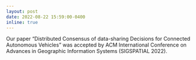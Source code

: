 ```yaml
---
layout: post
date: 2022-08-22 15:59:00-0400
inline: true
---
```


Our paper “Distributed Consensus of data-sharing Decisions for Connected Autonomous Vehicles” was accepted by ACM International Conference on Advances
in Geographic Information Systems (SIGSPATIAL 2022). 
